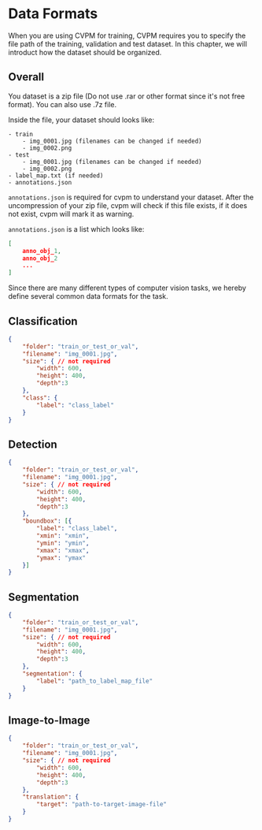 # Data Formats

When you are using CVPM for training, CVPM requires you to specify the file path of the training, validation and test dataset. In this chapter, we will introduct how the dataset should  be organized.

## Overall

You dataset is a zip file (Do not use .rar or other format since it's not free format). You can also use .7z file.

Inside the file, your dataset should looks like:

```
- train
    - img_0001.jpg (filenames can be changed if needed)
    - img_0002.png 
- test
    - img_0001.jpg (filenames can be changed if needed)
    - img_0002.png
- label_map.txt (if needed)
- annotations.json
```

```annotations.json``` is required for cvpm to understand your dataset. After the uncompression of your zip file, cvpm will check if this file exists, if it does not exist, cvpm will mark it as warning.

```annotations.json``` is a list which looks like:

``` json
[
    anno_obj_1,
    anno_obj_2
    ...
]
```

Since there are many different types of computer vision tasks, we hereby define several common data formats for the task.

## Classification

``` json
{
    "folder": "train_or_test_or_val",
    "filename": "img_0001.jpg",
    "size": { // not required
        "width": 600,
        "height": 400,
        "depth":3
    },
    "class": {
        "label": "class_label"
    }
}
```

## Detection

```json
{
    "folder": "train_or_test_or_val",
    "filename": "img_0001.jpg",
    "size": { // not required
        "width": 600,
        "height": 400,
        "depth":3
    },
    "boundbox": [{
        "label": "class_label",
        "xmin": "xmin",
        "ymin": "ymin",
        "xmax": "xmax",
        "ymax": "ymax"
    }]
}
```

## Segmentation

``` json
{
    "folder": "train_or_test_or_val",
    "filename": "img_0001.jpg",
    "size": { // not required
        "width": 600,
        "height": 400,
        "depth":3
    },
    "segmentation": {
        "label": "path_to_label_map_file"
    }
}
```

## Image-to-Image

``` json
{
    "folder": "train_or_test_or_val",
    "filename": "img_0001.jpg",
    "size": { // not required
        "width": 600,
        "height": 400,
        "depth":3
    },
    "translation": {
        "target": "path-to-target-image-file"
    }
}
```